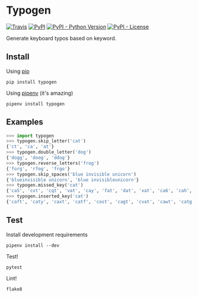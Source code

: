 # Typogen

[![Travis](https://img.shields.io/travis/2tunnels/typogen.svg)](https://travis-ci.org/2tunnels/typogen)
[![PyPI](https://img.shields.io/pypi/v/typogen.svg)](https://pypi.python.org/pypi/typogen)
[![PyPI - Python Version](https://img.shields.io/pypi/pyversions/typogen.svg)](https://pypi.python.org/pypi/typogen)
[![PyPI - License](https://img.shields.io/pypi/l/typogen.svg)](https://pypi.python.org/pypi/typogen)

Generate keyboard typos based on keyword.

## Install

Using [pip](https://pip.pypa.io/en/stable/)

```
pip install typogen
```

Using [pipenv](https://docs.pipenv.org/) (it's amazing)

```
pipenv install typogen
```

## Examples

```python
>>> import typogen
>>> typogen.skip_letter('cat')
{'ct', 'ca', 'at'}
>>> typogen.double_letter('dog')
{'dogg', 'doog', 'ddog'}
>>> typogen.reverse_letters('frog')
{'forg', 'rfog', 'frgo'}
>>> typogen.skip_spaces('blue invisible unicorn')
{'blueinvisible unicorn', 'blue invisibleunicorn'}
>>> typogen.missed_key('cat')
{'ca5', 'cxt', 'cqt', 'vat', 'cay', 'fat', 'dat', 'xat', 'ca6', 'cah', 'cag', 'caf', 'cwt', 'cst', 'car', 'czt'}
>>> typogen.inserted_key('cat')
{'caft', 'caty', 'caxt', 'catf', 'cast', 'cagt', 'cvat', 'cawt', 'catg', 'cwat', 'ca5t', 'cxat', 'catr', 'cayt', 'cat5', 'cath', 'xcat', 'cat6', 'vcat', 'ca6t', 'cart', 'cfat', 'cazt', 'caqt', 'dcat', 'fcat', 'csat', 'cdat', 'czat', 'cqat', 'caht'}
```

## Test

Install development requirements

```
pipenv install --dev
```

Test!

```
pytest
```

Lint!

```
flake8
```
